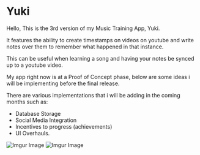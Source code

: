 # Yuki

Hello, This is the 3rd version of my Music Training App, Yuki.

It features the ability to create timestamps on videos on youtube and write notes over them to remember what happened in that instance.



This can be useful when learning a song and having your notes be synced up to a youtube video.


My app right now is at a Proof of Concept phase, below are some ideas i will be implementing before the final release. 


There are various implementations that i will be adding in the coming months such as:

  - Database Storage
  - Social Media Integration 
  - Incentives to progress (achievements)
  - UI Overhauls.


![Imgur Image](https://i.imgur.com/2qAKNFZl.png)   ![Imgur Image](https://i.imgur.com/vk7G6T5l.png)

